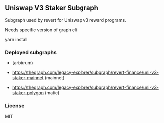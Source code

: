 ## Uniswap V3 Staker Subgraph

Subgraph used by revert for Uniswap v3 reward programs.

Needs specific version of graph cli

yarn install

### Deployed subgraphs

- (arbitrum)

- https://thegraph.com/legacy-explorer/subgraph/revert-finance/uni-v3-staker-mainnet (mainnet)
- https://thegraph.com/legacy-explorer/subgraph/revert-finance/uni-v3-staker-polygon (matic)

### License

MIT
